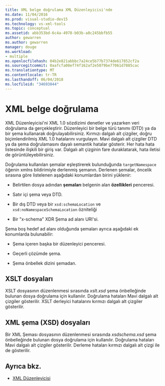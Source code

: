 ```yaml
---
title: XML belge doğrulama XML Düzenleyicisi'nde
ms.date: 11/04/2016
ms.prod: visual-studio-dev15
ms.technology: vs-xml-tools
ms.topic: conceptual
ms.assetid: abb353bd-6c4a-4978-b03b-a8c245bbfb55
author: gewarren
ms.author: gewarren
manager: douge
ms.workload:
- multiple
ms.openlocfilehash: 04b2e821abbbc7a24ce5b77b7374de617852cf2a
ms.sourcegitcommit: 0aafcfa08ef74f162af2e5079be77061d7885cac
ms.translationtype: MT
ms.contentlocale: tr-TR
ms.lasthandoff: 06/04/2018
ms.locfileid: "34693844"
---
```

# <a name="xml-document-validation"></a>XML belge doğrulama

XML Düzenleyicisi'ni XML 1.0 sözdizimi denetler ve yazarken veri doğrulama da gerçekleştirir. Düzenleyici bir belge türü tanımı (DTD) ya da bir şema kullanarak doğrulayabilirsiniz. Kırmızı dalgalı alt çizgiler, doğru biçimlendirilmiş XML 1.0 hatalarını vurgulayın. Mavi dalgalı alt çizgiler DTD ya da şema doğrulamasını dayalı semantik hatalar gösterir. Her hata hata listesinde ilişkili bir giriş var. Dalgalı alt çizginin fare duraklatarak, hata iletisi de görüntüleyebilirsiniz.

 Doğrulama kullanılan şemalar eşleştirerek bulunduğunda `targetNamespace` öğenin xmlns bildirimiyle derlenmiş şemanın. Derlenen şemalar, öncelik sırasına göre listelenen aşağıdaki konumlardan birini yüklenir:

-   Belirtilen dosya adından **şemaları** belgenin alan **özellikleri** penceresi.

-   Satır içi şema veya DTD.

-   Bir dış DTD veya bir `xsd:schemaLocation` ve `xsd:noNamespaceSchemaLocation` özniteliği

-   Bir "x-schema" XDR Şema ad alanı URI'si.

Şema boş hedef ad alanı olduğunda şemaları ayrıca aşağıdaki ek konumlarda bulunabilir:

-   Şema içeren başka bir düzenleyici penceresi.

-   Geçerli çözümde şema.

-   Şema önbellek dizini şemadan.

## <a name="xslt-files"></a>XSLT dosyaları
 XSLT dosyasının düzenlenmesi sırasında *xslt.xsd* şema önbelleğinde bulunan dosya doğrulama için kullanılır. Doğrulama hataları Mavi dalgalı alt çizgiler gösterilir. XSLT derleyici hatalarını kırmızı dalgalı alt çizgiler gösterilir.

## <a name="xml-schema-xsd-files"></a>XML şema (XSD) dosyaları
 Bir XML Şeması dosyasının düzenlenmesi sırasında *xsdschema.xsd* şema önbelleğinde bulunan dosya doğrulama için kullanılır. Doğrulama hataları Mavi dalgalı alt çizgiler gösterilir. Derleme hataları kırmızı dalgalı alt çizgi ile de gösterilir.

## <a name="see-also"></a>Ayrıca bkz.

- [XML Düzenleyicisi](../xml-tools/xml-editor.md)